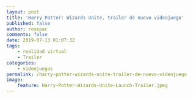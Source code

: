 ```yaml
---
layout: post
title: 'Harry Potter: Wizards Unite, trailer de nuevo videojuego'
published: false
author: rosepac
comments: false
date: 2019-07-13 01:07:32
tags:
    - realidad virtual
    - Trailer
categories:
    - videojuegos
permalink: /harry-potter-wizards-unite-trailer-de-nuevo-videojuego
image:
    feature: Harry-Potter-Wizards-Unite-Launch-Trailer.jpeg
---
```

